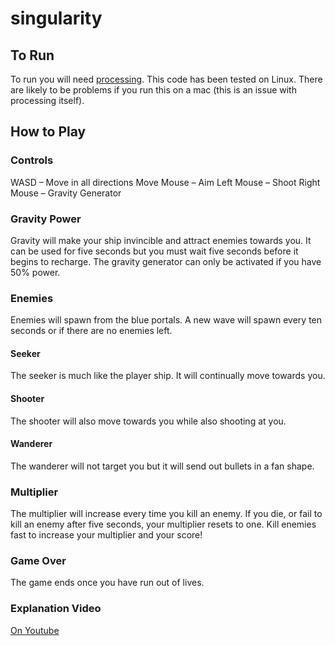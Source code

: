 # singularity
## To Run
To run you will need [processing](https://processing.org). This code has been tested on Linux. There are likely to be problems if you run this on a mac (this is an issue with processing itself).
## How to Play
### Controls
WASD – Move in all directions Move Mouse – Aim
Left Mouse – Shoot
Right Mouse – Gravity Generator
### Gravity Power
Gravity will make your ship invincible and attract enemies towards you. It can be used for five seconds but you must wait five seconds before it begins to recharge. The gravity generator can only be activated if you have 50% power.
### Enemies
Enemies will spawn from the blue portals. A new wave will spawn every ten seconds or if there are no enemies left.
#### Seeker
The seeker is much like the player ship. It will continually move towards you.
#### Shooter
The shooter will also move towards you while also shooting at you.
#### Wanderer
The wanderer will not target you but it will send out bullets in a fan shape.
### Multiplier
The multiplier will increase every time you kill an enemy. If you die, or fail to kill an enemy after five seconds, your multiplier resets to one. Kill enemies fast to increase your multiplier and your score!
### Game Over
The game ends once you have run out of lives.
### Explanation Video
[On Youtube](https://www.youtube.com/watch?v=-jqPd7ddFpE&feature=youtu.be)

